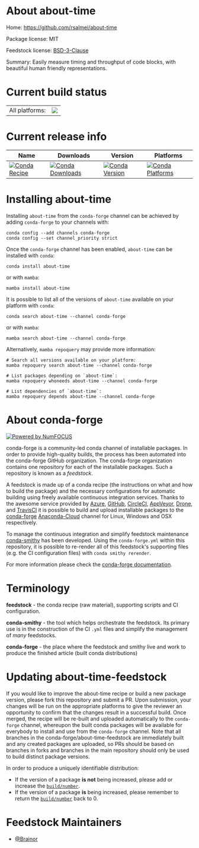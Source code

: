 About about-time
================

Home: https://github.com/rsalmei/about-time

Package license: MIT

Feedstock license: [BSD-3-Clause](https://github.com/conda-forge/about-time-feedstock/blob/main/LICENSE.txt)

Summary: Easily measure timing and throughput of code blocks, with beautiful human friendly representations.

Current build status
====================


<table><tr><td>All platforms:</td>
    <td>
      <a href="https://dev.azure.com/conda-forge/feedstock-builds/_build/latest?definitionId=17938&branchName=main">
        <img src="https://dev.azure.com/conda-forge/feedstock-builds/_apis/build/status/about-time-feedstock?branchName=main">
      </a>
    </td>
  </tr>
</table>

Current release info
====================

| Name | Downloads | Version | Platforms |
| --- | --- | --- | --- |
| [![Conda Recipe](https://img.shields.io/badge/recipe-about--time-green.svg)](https://anaconda.org/conda-forge/about-time) | [![Conda Downloads](https://img.shields.io/conda/dn/conda-forge/about-time.svg)](https://anaconda.org/conda-forge/about-time) | [![Conda Version](https://img.shields.io/conda/vn/conda-forge/about-time.svg)](https://anaconda.org/conda-forge/about-time) | [![Conda Platforms](https://img.shields.io/conda/pn/conda-forge/about-time.svg)](https://anaconda.org/conda-forge/about-time) |

Installing about-time
=====================

Installing `about-time` from the `conda-forge` channel can be achieved by adding `conda-forge` to your channels with:

```
conda config --add channels conda-forge
conda config --set channel_priority strict
```

Once the `conda-forge` channel has been enabled, `about-time` can be installed with `conda`:

```
conda install about-time
```

or with `mamba`:

```
mamba install about-time
```

It is possible to list all of the versions of `about-time` available on your platform with `conda`:

```
conda search about-time --channel conda-forge
```

or with `mamba`:

```
mamba search about-time --channel conda-forge
```

Alternatively, `mamba repoquery` may provide more information:

```
# Search all versions available on your platform:
mamba repoquery search about-time --channel conda-forge

# List packages depending on `about-time`:
mamba repoquery whoneeds about-time --channel conda-forge

# List dependencies of `about-time`:
mamba repoquery depends about-time --channel conda-forge
```


About conda-forge
=================

[![Powered by
NumFOCUS](https://img.shields.io/badge/powered%20by-NumFOCUS-orange.svg?style=flat&colorA=E1523D&colorB=007D8A)](https://numfocus.org)

conda-forge is a community-led conda channel of installable packages.
In order to provide high-quality builds, the process has been automated into the
conda-forge GitHub organization. The conda-forge organization contains one repository
for each of the installable packages. Such a repository is known as a *feedstock*.

A feedstock is made up of a conda recipe (the instructions on what and how to build
the package) and the necessary configurations for automatic building using freely
available continuous integration services. Thanks to the awesome service provided by
[Azure](https://azure.microsoft.com/en-us/services/devops/), [GitHub](https://github.com/),
[CircleCI](https://circleci.com/), [AppVeyor](https://www.appveyor.com/),
[Drone](https://cloud.drone.io/welcome), and [TravisCI](https://travis-ci.com/)
it is possible to build and upload installable packages to the
[conda-forge](https://anaconda.org/conda-forge) [Anaconda-Cloud](https://anaconda.org/)
channel for Linux, Windows and OSX respectively.

To manage the continuous integration and simplify feedstock maintenance
[conda-smithy](https://github.com/conda-forge/conda-smithy) has been developed.
Using the ``conda-forge.yml`` within this repository, it is possible to re-render all of
this feedstock's supporting files (e.g. the CI configuration files) with ``conda smithy rerender``.

For more information please check the [conda-forge documentation](https://conda-forge.org/docs/).

Terminology
===========

**feedstock** - the conda recipe (raw material), supporting scripts and CI configuration.

**conda-smithy** - the tool which helps orchestrate the feedstock.
                   Its primary use is in the construction of the CI ``.yml`` files
                   and simplify the management of *many* feedstocks.

**conda-forge** - the place where the feedstock and smithy live and work to
                  produce the finished article (built conda distributions)


Updating about-time-feedstock
=============================

If you would like to improve the about-time recipe or build a new
package version, please fork this repository and submit a PR. Upon submission,
your changes will be run on the appropriate platforms to give the reviewer an
opportunity to confirm that the changes result in a successful build. Once
merged, the recipe will be re-built and uploaded automatically to the
`conda-forge` channel, whereupon the built conda packages will be available for
everybody to install and use from the `conda-forge` channel.
Note that all branches in the conda-forge/about-time-feedstock are
immediately built and any created packages are uploaded, so PRs should be based
on branches in forks and branches in the main repository should only be used to
build distinct package versions.

In order to produce a uniquely identifiable distribution:
 * If the version of a package **is not** being increased, please add or increase
   the [``build/number``](https://docs.conda.io/projects/conda-build/en/latest/resources/define-metadata.html#build-number-and-string).
 * If the version of a package **is** being increased, please remember to return
   the [``build/number``](https://docs.conda.io/projects/conda-build/en/latest/resources/define-metadata.html#build-number-and-string)
   back to 0.

Feedstock Maintainers
=====================

* [@Brainor](https://github.com/Brainor/)

